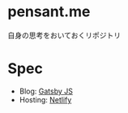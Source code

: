 # pensant.me

自身の思考をおいておくリポジトリ

# Spec

- Blog: [Gatsby JS](https://www.gatsbyjs.org/)
- Hosting: [Netlify](https://www.netlify.com/)
